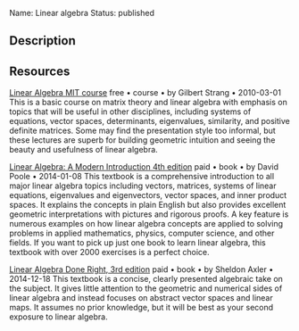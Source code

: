 Name: Linear algebra
Status: published

## Description

## Resources

[Linear Algebra MIT course](https://ocw.mit.edu/courses/18-06-linear-algebra-spring-2010/)
free • course • by Gilbert Strang • 2010-03-01
This is a basic course on matrix theory and linear algebra with emphasis on topics that will be useful in other disciplines, including systems of equations, vector spaces, determinants, eigenvalues, similarity, and positive definite matrices. Some may find the presentation style too informal, but these lectures are superb for building geometric intuition and seeing the beauty and usefulness of linear algebra.

[Linear Algebra: A Modern Introduction 4th edition](https://www.amazon.com/Linear-Algebra-Introduction-David-Poole/dp/1285463242)
paid • book • by David Poole • 2014-01-08
This textbook is a comprehensive introduction to all major linear algebra topics including vectors, matrices, systems of linear equations, eigenvalues and eigenvectors, vector spaces, and inner product spaces. It explains the concepts in plain English but also provides excellent geometric interpretations with pictures and rigorous proofs. A key feature is numerous examples on how linear algebra concepts are applied to solving problems in applied mathematics, physics, computer science, and other fields. If you want to pick up just one book to learn linear algebra, this textbook with over 2000 exercises is a perfect choice.

[Linear Algebra Done Right, 3rd edition](https://link.springer.com/book/10.1007/978-3-319-11080-6)
paid • book • by Sheldon Axler • 2014-12-18
This textbook is a concise, clearly presented algebraic take on the subject. It gives little attention to the geometric and numerical sides of linear algebra and instead focuses on abstract vector spaces and linear maps. It assumes no prior knowledge, but it will be best as your second exposure to linear algebra.
